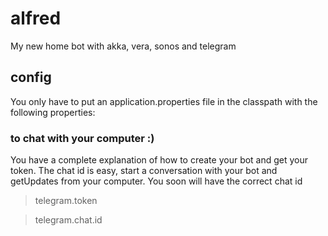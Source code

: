 # alfred
My new home bot with akka, vera, sonos and telegram

## config
You only have to put an application.properties file in the classpath with the following properties:

### to chat with your computer :)
You have a complete explanation of how to create your bot and get your token. The chat id is easy, start a conversation with your bot and getUpdates from your computer. You soon will have the correct chat id

> telegram.token

> telegram.chat.id
